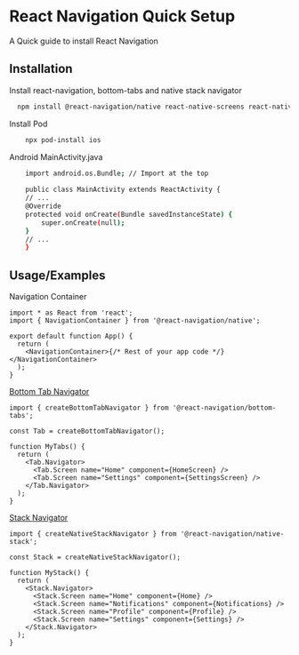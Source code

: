 
# React Navigation Quick Setup

A Quick guide to install React Navigation


## Installation

Install react-navigation, bottom-tabs and native stack navigator

```bash
  npm install @react-navigation/native react-native-screens react-native-safe-area-context @react-navigation/bottom-tabs @react-navigation/native-stack
```  
Install Pod
```bash
    npx pod-install ios
```  
Android MainActivity.java
```bash
    import android.os.Bundle; // Import at the top
    
    public class MainActivity extends ReactActivity {
    // ...
    @Override
    protected void onCreate(Bundle savedInstanceState) {
        super.onCreate(null);
    }
    // ...
    }
```
    
## Usage/Examples  
Navigation Container

```react
import * as React from 'react';
import { NavigationContainer } from '@react-navigation/native';

export default function App() {
  return (
    <NavigationContainer>{/* Rest of your app code */}</NavigationContainer>
  );
}
```  
[Bottom Tab Navigator](https://reactnavigation.org/docs/bottom-tab-navigator/)
```react
import { createBottomTabNavigator } from '@react-navigation/bottom-tabs';

const Tab = createBottomTabNavigator();

function MyTabs() {
  return (
    <Tab.Navigator>
      <Tab.Screen name="Home" component={HomeScreen} />
      <Tab.Screen name="Settings" component={SettingsScreen} />
    </Tab.Navigator>
  );
}
```  

[Stack Navigator](https://reactnavigation.org/docs/native-stack-navigator/)
```react
import { createNativeStackNavigator } from '@react-navigation/native-stack';

const Stack = createNativeStackNavigator();

function MyStack() {
  return (
    <Stack.Navigator>
      <Stack.Screen name="Home" component={Home} />
      <Stack.Screen name="Notifications" component={Notifications} />
      <Stack.Screen name="Profile" component={Profile} />
      <Stack.Screen name="Settings" component={Settings} />
    </Stack.Navigator>
  );
}
```  

